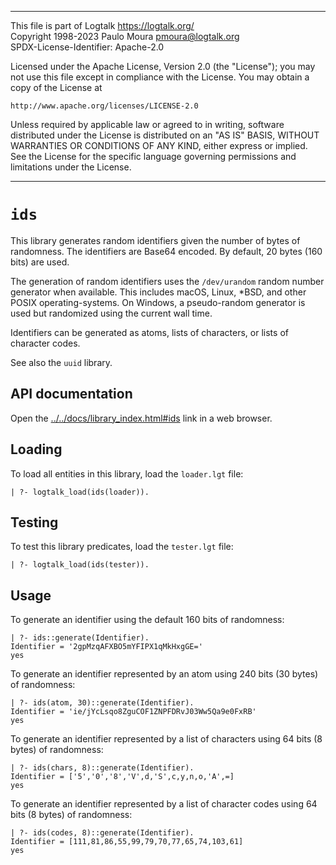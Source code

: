 ________________________________________________________________________

This file is part of Logtalk <https://logtalk.org/>  
Copyright 1998-2023 Paulo Moura <pmoura@logtalk.org>  
SPDX-License-Identifier: Apache-2.0

Licensed under the Apache License, Version 2.0 (the "License");
you may not use this file except in compliance with the License.
You may obtain a copy of the License at

    http://www.apache.org/licenses/LICENSE-2.0

Unless required by applicable law or agreed to in writing, software
distributed under the License is distributed on an "AS IS" BASIS,
WITHOUT WARRANTIES OR CONDITIONS OF ANY KIND, either express or implied.
See the License for the specific language governing permissions and
limitations under the License.
________________________________________________________________________


`ids`
=====

This library generates random identifiers given the number of bytes of
randomness. The identifiers are Base64 encoded. By default, 20 bytes (160
bits) are used.

The generation of random identifiers uses the `/dev/urandom` random number
generator when available. This includes macOS, Linux, *BSD, and other POSIX
operating-systems. On Windows, a pseudo-random generator is used but
randomized using the current wall time. 

Identifiers can be generated as atoms, lists of characters, or lists of
character codes.

See also the `uuid` library.


API documentation
-----------------

Open the [../../docs/library_index.html#ids](../../docs/library_index.html#ids)
link in a web browser.


Loading
-------

To load all entities in this library, load the `loader.lgt` file:

	| ?- logtalk_load(ids(loader)).


Testing
-------

To test this library predicates, load the `tester.lgt` file:

	| ?- logtalk_load(ids(tester)).


Usage
-----

To generate an identifier using the default 160 bits of randomness:

	| ?- ids::generate(Identifier).
	Identifier = '2gpMzqAFXBO5mYFIPX1qMkHxgGE='
	yes

To generate an identifier represented by an atom using 240 bits (30 bytes)
of randomness:

	| ?- ids(atom, 30)::generate(Identifier).
	Identifier = 'ie/jYcLsqo8ZguCOF1ZNPFDRvJ03Ww5Qa9e0FxRB'
	yes

To generate an identifier represented by a list of characters using 64 bits
(8 bytes) of randomness:

	| ?- ids(chars, 8)::generate(Identifier).
	Identifier = ['5','0','8','V',d,'S',c,y,n,o,'A',=]
	yes

To generate an identifier represented by a list of character codes using 64
bits (8 bytes) of randomness:

	| ?- ids(codes, 8)::generate(Identifier).
	Identifier = [111,81,86,55,99,79,70,77,65,74,103,61]
	yes

